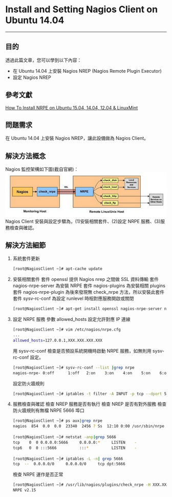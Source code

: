 # Install and Setting Nagios Client on Ubuntu 14.04
---
## 目的
透過此篇文章，您可以學到以下內容：
* 在 Ubuntu 14.04 上安裝 Nagios NREP (Nagios Remote Plugin Executor)
* 設定 Nagios NREP

## 參考文獻
[How To Install NRPE on Ubuntu 15.04, 14.04, 12.04 & LinuxMint](http://tecadmin.net/install-nrpe-on-ubuntu/)

## 問題需求
在 Ubuntu 14.04 上安裝 Nagios NREP，讓此設備做為 Nagios Client。

## 解決方法概念
Nagios 監控架構如下圖(截自官網)：
![Honeynet](../Picture_Nagios/Indirect_Check.png)
Nagios Client 安裝與設定步驟為，(1)安裝相關套件、(2)設定 NRPE 服務、(3)服務檢查與確認。

## 解決方法細節

1. 系統套件更新
    ```bash
    [root@NagiosClient ~]# apt-cache update
    ```

2. 安裝相關套件
    套件 openssl 提供 Nagios nrep 之間做 SSL 資料傳輸
    套件 nagios-nrpe-server 為安裝 NRPE
    套件 nagios-plugins 為安裝相關 plugins
    套件 nagios-nrpe-plugin 為後來發現無 check_nrpe 方法，所以安裝此套件
    套件 sysv-rc-conf 為設定 runlevel 時相對應服務開啟或關閉
    ```bash
    [root@NagiosClient ~]# apt-get install openssl nagios-nrpe-server nagios-plugins nagios-nrpe-plugin sysv-rc-conf
    ```

3. 設定 NRPE 服務
    參數 allowed_hosts 設定允許對應 IP 連線
    ```bash
    [root@NagiosClient ~]# vim /etc/nagios/nrpe.cfg
    ...
    allowed_hosts=127.0.0.1,XXX.XXX.XXX.XXX
    ```

    用 sysv-rc-conf 檢查是否預設系統開機時啟動 NRPE 服務，如無則用 sysv-rc-conf 設定。
    ```bash
    [root@NagiosClient ~]# sysv-rc-conf --list |grep nrpe
    nagios-nrpe- 0:off      1:off   2:on    3:on    4:on    5:on    6:off
    ```

    設定防火牆規則
    ```bash
    [root@NagiosClient ~]# iptables -t filter -A INPUT -p tcp --dport 5666
    ```

4. 服務檢查與確認
    檢查 NREP 服務是否有執行
    檢查 NREP 是否有對外服務
    檢查防火牆規則有無檔 NRPE 5666 埠口
    ```bash
    [root@NagiosClient ~]# ps aux|grep nrpe
    nagios  854  0.0  0.0  23340  2456 ? Ss  12:10 0:00 /usr/sbin/nrpe -c /etc/nagios/nrpe.cfg -d

    [root@NagiosClient ~]# netstat -anp|grep 5666
    tcp    0  0 0.0.0.0:5666     0.0.0.0:*     LISTEN    -
    tcp6   0  0 :::5666          :::*          LISTEN    -

    [root@NagiosClient ~]# iptables -L -n| grep 5666
    tcp  --  0.0.0.0/0     0.0.0.0/0     tcp dpt:5666
    ```

    檢查 NRPE 運作是否正常
    ```bash
    [root@NagiosClient ~]# /usr/lib/nagios/plugins/check_nrpe -H XXX.XXX.XXX.XXX
    NRPE v2.15
    ```
